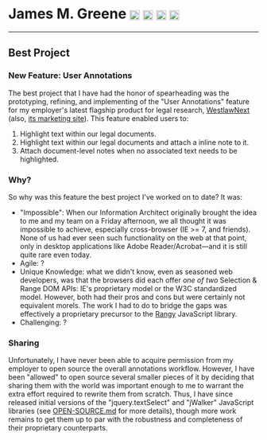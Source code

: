# James M. Greene [<img class="emoji" title="GitHub" alt=":octocat:" src="https://a248.e.akamai.net/assets.github.com/images/icons/emoji/octocat.png" height="20" width="20" align="absmiddle" />][me/gh] [<img class="emoji" title="Twitter" alt=":bird:" src="https://a248.e.akamai.net/assets.github.com/images/icons/emoji/bird.png" height="20" width="20" align="absmiddle" />][me/t] [<img class="emoji" title="Email" alt=":e-mail:" src="https://a248.e.akamai.net/assets.github.com/images/icons/emoji/e-mail.png" height="20" width="20" align="absmiddle" />][me/email] [<img class="emoji" title="Website" alt=":earth_americas:" src="https://a248.e.akamai.net/assets.github.com/images/icons/emoji/earth_americas.png" height="20" width="20" align="absmiddle" />][me/site]  

---

## Best Project

### New Feature: User Annotations
The best project that I have had the honor of spearheading was the prototyping, refining, and implementing of the "User Annotations" feature for my employer's latest flagship product for legal research, [WestlawNext][wlnext/product] (also, [its marketing site][wlnext/promo]). This feature enabled users to:
 1. Highlight text within our legal documents.
 2. Highlight text within our legal documents and attach a inline note to it.
 3. Attach document-level notes when no associated text needs to be highlighted.


### Why?
So why was this feature the best project I've worked on to date?  It was:
 - "Impossible": When our Information Architect originally brought the idea to me and my team on a Friday afternoon, we all thought it was impossible to achieve, especially cross-browser (IE >= 7, and friends). None of us had ever seen such functionality on the web at that point, only in desktop applications like Adobe Reader/Acrobat&mdash;and it is still quite rare even today.
 - Agile: ?
 - Unique Knowledge: what we didn't know, even as seasoned web developers, was that the browsers did each offer _one of two_ Selection & Range DOM APIs: IE's proprietary model or the W3C standardized model. However, both had their pros and cons but were certainly not equivalent morels. The work I had to do to bridge the gaps was effectively a proprietary precursor to the [Rangy][rangy] JavaScript library.
 - Challenging: ?


### Sharing
Unfortunately, I have never been able to acquire permission from my employer to open source the overall annotations workflow. However, I have been "allowed" to open source several smaller pieces of it by deciding that sharing them with the world was important enough to me to warrant the extra effort required to rewrite them from scratch. Thus, I have since released initial versions of the "jquery.textSelect" and "jWalker" JavaScript libraries (see [OPEN-SOURCE.md][cover-letter/open-source] for more details), though more work remains to get them up to par with the robustness and completeness of their proprietary counterparts.


[me/gh]: http://github.com/JamesMGreene "GitHub"
[me/t]: http://twitter.com/_JamesMGreene "Twitter"
[me/email]: mailto:james.m.greene@gmail.com "Email"
[me/site]: http://about.me/JamesMGreene "Website"
[wlnext/product]: http://next.westlaw.com
[wlnext/promo]: http://westlawnext.com
[rangy]: http://code.google.com/p/rangy
[cover-letter/open-source]: OPEN-SOURCE.md
